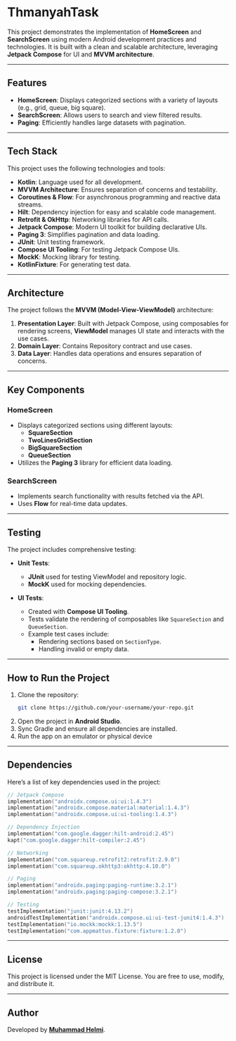 # ThmanyahTask

This project demonstrates the implementation of **HomeScreen** and **SearchScreen** using modern Android development practices and technologies. It is built with a clean and scalable architecture, leveraging **Jetpack Compose** for UI and **MVVM architecture**.

---

## Features

- **HomeScreen**: Displays categorized sections with a variety of layouts (e.g., grid, queue, big square).
- **SearchScreen**: Allows users to search and view filtered results.
- **Paging**: Efficiently handles large datasets with pagination.

---

## Tech Stack

This project uses the following technologies and tools:

- **Kotlin**: Language used for all development.
- **MVVM Architecture**: Ensures separation of concerns and testability.
- **Coroutines & Flow**: For asynchronous programming and reactive data streams.
- **Hilt**: Dependency injection for easy and scalable code management.
- **Retrofit & OkHttp**: Networking libraries for API calls.
- **Jetpack Compose**: Modern UI toolkit for building declarative UIs.
- **Paging 3**: Simplifies pagination and data loading.
- **JUnit**: Unit testing framework.
- **Compose UI Tooling**: For testing Jetpack Compose UIs.
- **MockK**: Mocking library for testing.
- **KotlinFixture**: For generating test data.

---

## Architecture

The project follows the **MVVM (Model-View-ViewModel)** architecture:
1. **Presentation Layer**: Built with Jetpack Compose, using composables for rendering screens, **ViewModel** manages UI state and interacts with the use cases.
2. **Domain Layer**: Contains Repository contract and use cases.
5. **Data Layer**: Handles data operations and ensures separation of concerns.

---

## Key Components

### **HomeScreen**
- Displays categorized sections using different layouts:
  - **SquareSection**
  - **TwoLinesGridSection**
  - **BigSquareSection**
  - **QueueSection**
- Utilizes the **Paging 3** library for efficient data loading.

### **SearchScreen**
- Implements search functionality with results fetched via the API.
- Uses **Flow** for real-time data updates.

---

## Testing

The project includes comprehensive testing:
- **Unit Tests**:
  - **JUnit** used for testing ViewModel and repository logic.
  - **MockK** used for mocking dependencies.

- **UI Tests**:
  - Created with **Compose UI Tooling**.
  - Tests validate the rendering of composables like `SquareSection` and `QueueSection`.
  - Example test cases include:
    - Rendering sections based on `SectionType`.
    - Handling invalid or empty data.

---

## How to Run the Project

1. Clone the repository:
   ```bash
   git clone https://github.com/your-username/your-repo.git
   ```
2. Open the project in **Android Studio**.
3. Sync Gradle and ensure all dependencies are installed.
4. Run the app on an emulator or physical device

---

## Dependencies

Here’s a list of key dependencies used in the project:

```kotlin
// Jetpack Compose
implementation("androidx.compose.ui:ui:1.4.3")
implementation("androidx.compose.material:material:1.4.3")
implementation("androidx.compose.ui:ui-tooling:1.4.3")

// Dependency Injection
implementation("com.google.dagger:hilt-android:2.45")
kapt("com.google.dagger:hilt-compiler:2.45")

// Networking
implementation("com.squareup.retrofit2:retrofit:2.9.0")
implementation("com.squareup.okhttp3:okhttp:4.10.0")

// Paging
implementation("androidx.paging:paging-runtime:3.2.1")
implementation("androidx.paging:paging-compose:3.2.1")

// Testing
testImplementation("junit:junit:4.13.2")
androidTestImplementation("androidx.compose.ui:ui-test-junit4:1.4.3")
testImplementation("io.mockk:mockk:1.13.5")
testImplementation("com.appmattus.fixture:fixture:1.2.0")
```

---

## License

This project is licensed under the MIT License. You are free to use, modify, and distribute it.

---

## Author

Developed by **[Muhammad Helmi]([https://github.com/your-username](https://github.com/mhelmi))**.
